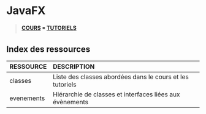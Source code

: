 # JavaFX

> [**COURS**](https://www.youtube.com/playlist?list=PLrSOXFDHBtfGPyx7UHfsJtrdnpa_ix0ah) ◾ [**TUTORIELS**](https://www.youtube.com/playlist?list=PLrSOXFDHBtfG1YTsSBwZ9KO8m7gk95MFV)

## Index des ressources

|RESSOURCE|DESCRIPTION|
|:--|:--|
|classes|Liste des classes abordées dans le cours et les tutoriels|
|evenements|Hiérarchie de classes et interfaces liées aux évènements|
